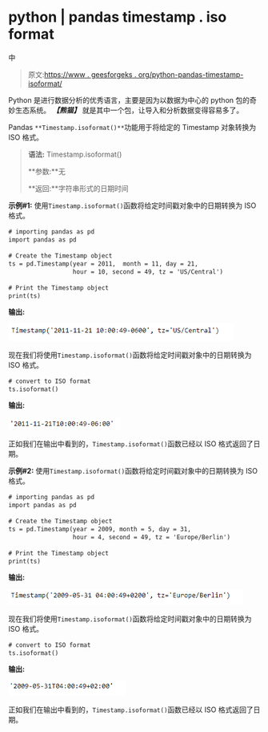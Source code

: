# python | pandas timestamp . iso format

中

> 原文:[https://www . geesforgeks . org/python-pandas-timestamp-isoformat/](https://www.geeksforgeeks.org/python-pandas-timestamp-isoformat/)

Python 是进行数据分析的优秀语言，主要是因为以数据为中心的 python 包的奇妙生态系统。 ***【熊猫】*** 就是其中一个包，让导入和分析数据变得容易多了。

Pandas `**Timestamp.isoformat()**`功能用于将给定的 Timestamp 对象转换为 ISO 格式。

> **语法:** Timestamp.isoformat()
> 
> **参数:**无
> 
> **返回:**字符串形式的日期时间

**示例#1:** 使用`Timestamp.isoformat()`函数将给定时间戳对象中的日期转换为 ISO 格式。

```
# importing pandas as pd
import pandas as pd

# Create the Timestamp object
ts = pd.Timestamp(year = 2011,  month = 11, day = 21,
                  hour = 10, second = 49, tz = 'US/Central')

# Print the Timestamp object
print(ts)
```

**输出:**

![](img/ee694c9af88333eeafa810576fa77c25.png)

现在我们将使用`Timestamp.isoformat()`函数将给定时间戳对象中的日期转换为 ISO 格式。

```
# convert to ISO format
ts.isoformat()
```

**输出:**

![](img/53bb55a3b2ca5c336a790d79053ecaad.png)

正如我们在输出中看到的，`Timestamp.isoformat()`函数已经以 ISO 格式返回了日期。

**示例#2:** 使用`Timestamp.isoformat()`函数将给定时间戳对象中的日期转换为 ISO 格式。

```
# importing pandas as pd
import pandas as pd

# Create the Timestamp object
ts = pd.Timestamp(year = 2009, month = 5, day = 31,
                  hour = 4, second = 49, tz = 'Europe/Berlin')

# Print the Timestamp object
print(ts)
```

**输出:**

![](img/e2c4d93f6eeb606ab122d97734870a13.png)

现在我们将使用`Timestamp.isoformat()`函数将给定时间戳对象中的日期转换为 ISO 格式。

```
# convert to ISO format
ts.isoformat()
```

**输出:**

![](img/8a979a9a1d6373ad3943b31db6d0c9c8.png)

正如我们在输出中看到的，`Timestamp.isoformat()`函数已经以 ISO 格式返回了日期。